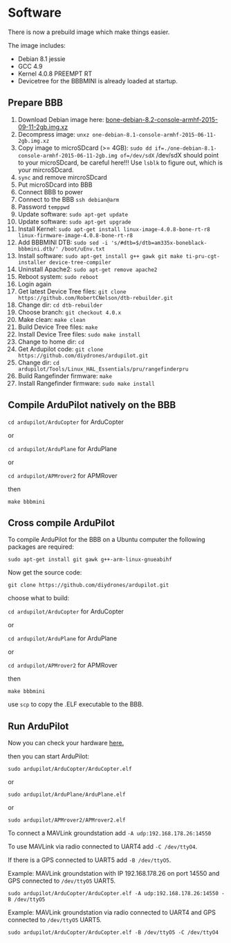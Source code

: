 # Software

There is now a prebuild image which make things easier.

The image includes:
* Debian 8.1 jessie
* GCC 4.9
* Kernel 4.0.8 PREEMPT RT
* Devicetree for the BBBMINI is already loaded at startup.

## Prepare BBB
1. Download Debian image here: [bone-debian-8.2-console-armhf-2015-09-11-2gb.img.xz](https://rcn-ee.com/rootfs/2015-09-11/microsd/bone-debian-8.2-console-armhf-2015-09-11-2gb.img.xz)
2. Decompress image: `unxz one-debian-8.1-console-armhf-2015-06-11-2gb.img.xz`
3. Copy image to microSDcard (>= 4GB): `sudo dd if=./one-debian-8.1-console-armhf-2015-06-11-2gb.img of=/dev/sdX` /dev/sdX should point to your microSDcard, be careful here!!! Use `lsblk` to figure out, which is your mircroSDcard.
4. `sync` and remove mircroSDcard 
5. Put microSDcard into BBB
6. Connect BBB to power
7. Connect to the BBB `ssh debian@arm`
8. Password `temppwd`
9. Update software: `sudo apt-get update`
10. Update software: `sudo apt-get upgrade`
11. Install Kernel: `sudo apt-get install linux-image-4.0.8-bone-rt-r8 linux-firmware-image-4.0.8-bone-rt-r8`
12. Add BBBMINI DTB: `sudo sed -i 's/#dtb=$/dtb=am335x-boneblack-bbbmini.dtb/' /boot/uEnv.txt`
13. Install software: `sudo apt-get install g++ gawk git make ti-pru-cgt-installer device-tree-compiler`
14. Uninstall Apache2: `sudo apt-get remove apache2`
15. Reboot system: `sudo reboot`
16. Login again
17. Get latest Device Tree files: `git clone https://github.com/RobertCNelson/dtb-rebuilder.git`
18. Change dir: `cd dtb-rebuilder`
19. Choose branch: `git checkout 4.0.x`
20. Make clean: `make clean`
21. Build Device Tree files: `make`
22. Install Device Tree files: `sudo make install`
23. Change to home dir: `cd`
24. Get Ardupilot code: `git clone https://github.com/diydrones/ardupilot.git`
25. Change dir: `cd ardupilot/Tools/Linux_HAL_Essentials/pru/rangefinderpru`
26. Build Rangefinder firmware: `make`
27. Install Rangefinder firmware: `sudo make install`

## Compile ArduPilot natively on the BBB
`cd ardupilot/ArduCopter` for ArduCopter

or

`cd ardupilot/ArduPlane` for ArduPlane

or 

`cd ardupilot/APMrover2` for APMRover

then

`make bbbmini`

## Cross compile ArduPilot 

To compile ArduPilot for the BBB on a Ubuntu computer the following packages are required:

`sudo apt-get install git gawk g++-arm-linux-gnueabihf`

Now get the source code:

`git clone https://github.com/diydrones/ardupilot.git`

choose what to build:

`cd ardupilot/ArduCopter` for ArduCopter

or

`cd ardupilot/ArduPlane` for ArduPlane

or 

`cd ardupilot/APMrover2` for APMRover

then

`make bbbmini`

use `scp` to copy the .ELF executable to the BBB.

## Run ArduPilot
Now you can check your hardware [here.](../checkhardware/checkhardware.md)

then you can start ArduPilot:

`sudo ardupilot/ArduCopter/ArduCopter.elf`

or

`sudo ardupilot/ArduPlane/ArduPlane.elf`

or

`sudo ardupilot/APMrover2/APMrover2.elf`

To connect a MAVLink groundstation add `-A udp:192.168.178.26:14550`

To use MAVLink via radio connected to UART4 add `-C /dev/ttyO4`. 

If there is a GPS connected to UART5 add `-B /dev/ttyO5`. 

Example: MAVLink groundstation with IP 192.168.178.26 on port 14550 and GPS connected to `/dev/ttyO5` UART5.

`sudo ardupilot/ArduCopter/ArduCopter.elf -A udp:192.168.178.26:14550 -B /dev/ttyO5`

Example: MAVLink groundstation via radio connected to UART4 and GPS connected to `/dev/ttyO5` UART5.

`sudo ardupilot/ArduCopter/ArduCopter.elf -B /dev/ttyO5 -C /dev/ttyO4`

